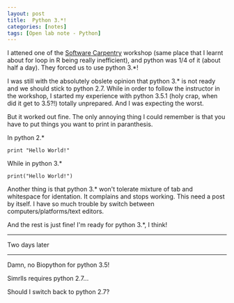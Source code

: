 ```yaml
---
layout: post
title:  Python 3.*!
categories: [notes]
tags: [Open lab note - Python]
---
```


I attened one of the [Software Carpentry](http://software-carpentry.org/) workshop (same place that I learnt about for loop in R being really inefficient), and python was 1/4 of it (about half a day). They forced us to use python 3.*!

I was still with the absolutely obslete opinion that python 3.* is not ready and we should stick to python 2.7. While in order to follow the instructor in the workshop, I started my experience with python 3.5.1 (holy crap, when did it get to 3.5?!) totally unprepared. And I was expecting the worst.

But it worked out fine. The only annoying thing I could remember is that you have to put things you want to print in paranthesis.

In python 2.*

	print "Hello World!"

While in python 3.*

	print("Hello World!")

Another thing is that python 3.* won't tolerate mixture of tab and whitespace for identation. It complains and stops working. This need a post by itself. I have so much trouble by switch between computers/platforms/text editors.
	
And the rest is just fine! I'm ready for python 3.*, I think!


*****
Two days later
*****
Damn, no Biopython for python 3.5!

Simrlls requires python 2.7...

Should I switch back to python 2.7?


